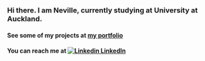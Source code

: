 ### Hi there. I am Neville, currently studying at University at Auckland.

#### See some of my projects at [my portfolio](http://neville-loh.github.io)
#### You can reach me at [![Linkedin](https://i.stack.imgur.com/gVE0j.png) LinkedIn](https://www.linkedin.com/in/neville-loh/)

<!--
**Neville-Loh/neville-loh** is a ✨ _special_ ✨ repository because its `README.md` (this file) appears on your GitHub profile.

Here are some ideas to get you started:

- 🔭 I’m currently working on ...
- 🌱 I’m currently learning ...
- 👯 I’m looking to collaborate on ...
- 🤔 I’m looking for help with ...
- 💬 Ask me about ...
- 📫 How to reach me: ...
- 😄 Pronouns: ...
- ⚡ Fun fact: ...
-->
